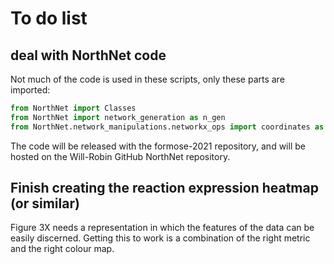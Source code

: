 # To do list

## deal with NorthNet code

Not much of the code is used in these scripts, only these parts are imported:

~~~python
from NorthNet import Classes
from NorthNet import network_generation as n_gen
from NorthNet.network_manipulations.networkx_ops import coordinates as c_ops
~~~

The code will be released with the formose-2021 repository, and will be hosted on the Will-Robin GitHub NorthNet repository.

## Finish creating the reaction expression heatmap (or similar)

Figure 3X needs a representation in which the features of the data can be easily discerned. Getting this to work is a combination of the right metric and the right colour map.
